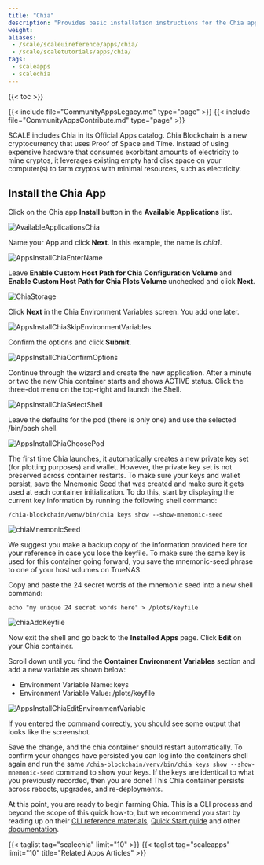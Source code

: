 ```yaml
---
title: "Chia"
description: "Provides basic installation instructions for the Chia application using both the TrueNAS webUI and CLI commands."
weight: 
aliases:
 - /scale/scaleuireference/apps/chia/
 - /scale/scaletutorials/apps/chia/
tags: 
 - scaleapps
 - scalechia
---
```


{{< toc >}}

{{< include file="CommunityAppsLegacy.md" type="page" >}}
{{< include file="CommunityAppsContribute.md" type="page" >}}

SCALE includes Chia in its Official Apps catalog. Chia Blockchain is a new cryptocurrency that uses Proof of Space and Time. Instead of using expensive hardware that consumes exorbitant amounts of electricity to mine cryptos, it leverages existing empty hard disk space on your computer(s) to farm cryptos with minimal resources, such as electricity.

## Install the Chia App

Click on the Chia app **Install** button in the **Available Applications** list.

![AvailableApplicationsChia](/images/SCALE/22.02/AvailableApplicationsChia.png "Available Applications Chia Widget")

Name your App and click **Next**. In this example, the name is *chia1*.

![AppsInstallChiaEnterName](/images/SCALE/22.02/AppsInstallChiaEnterName.png "Chia Name")

Leave **Enable Custom Host Path for Chia Configuration Volume** and **Enable Custom Host Path for Chia Plots Volume** unchecked and click **Next**.

![ChiaStorage](/images/SCALE/chia_Storage.png "Chia Storage")

Click **Next** in the Chia Environment Variables screen. You add one later.

![AppsInstallChiaSkipEnvironmentVariables](/images/SCALE/22.02/AppsInstallChiaSkipEnvironmentVariables.png "Chia Skip Environmental Variables")

Confirm the options and click **Submit**.

![AppsInstallChiaConfirmOptions](/images/SCALE/22.02/AppsInstallChiaConfirmOptions.png "Chia Save")

Continue through the wizard and create the new application. After a minute or two the new Chia container starts and shows ACTIVE status. Click the three-dot menu on the top-right and launch the Shell.

![AppsInstallChiaSelectShell](/images/SCALE/22.02/AppsInstallChiaSelectShell.png "Chia Shell")

Leave the defaults for the pod (there is only one) and use the selected /bin/bash shell.

![AppsInstallChiaChoosePod](/images/SCALE/22.02/AppsInstallChiaChoosePod.png "Chia choose Pod")
  
The first time Chia launches, it automatically creates a new private key set (for plotting purposes) and wallet. However, the private key set is not preserved across container restarts. To make sure your keys and wallet persist, save the Mnemonic Seed that was created and make sure it gets used at each container initialization. To do this, start by displaying the current key information by running the following shell command:

`/chia-blockchain/venv/bin/chia keys show --show-mnemonic-seed`

![chiaMnemonicSeed](/images/SCALE/chia_mnemonicSeed.png "Chia Mnemonic Seed")

We suggest you make a backup copy of the information provided here for your reference in case you lose the keyfile. To make sure the same key is used for this container going forward, you save the mnemonic-seed phrase to one of your host volumes on TrueNAS.

Copy and paste the 24 secret words of the mnemonic seed into a new shell command:

`echo "my unique 24 secret words here" > /plots/keyfile`

![chiaAddKeyfile](/images/SCALE/chia_AddKeyfile.png "Chia Add Keyfile")

Now exit the shell and go back to the **Installed Apps** page. Click **Edit** on your Chia container.

Scroll down until you find the **Container Environment Variables** section and add a new variable as shown below:

* Environment Variable Name: keys
* Environment Variable Value: /plots/keyfile

![AppsInstallChiaEditEnvironmentVariable](/images/SCALE/22.02/AppsInstallChiaEditEnvironmentVariable.png "Chia Add Environment Variables")
  
If you entered the command correctly, you should see some output that looks like the screenshot.
  
Save the change, and the chia container should restart automatically. To confirm your changes have persisted you can log into the containers shell again and run the same `/chia-blockchain/venv/bin/chia keys show --show-mnemonic-seed` command to show your keys. If the keys are identical to what you previously recorded, then you are done! This Chia container persists across reboots, upgrades, and re-deployments.

At this point, you are ready to begin farming Chia. This is a CLI process and beyond the scope of this quick how-to, but we recommend you start by reading up on their [CLI reference materials](https://github.com/Chia-Network/chia-blockchain/wiki/CLI-Commands-Reference), [Quick Start guide](https://github.com/Chia-Network/chia-blockchain/wiki/Quick-Start-Guide) and other [documentation](https://github.com/Chia-Network/chia-blockchain/wiki).

{{< taglist tag="scalechia" limit="10" >}}
{{< taglist tag="scaleapps" limit="10" title="Related Apps Articles" >}}
